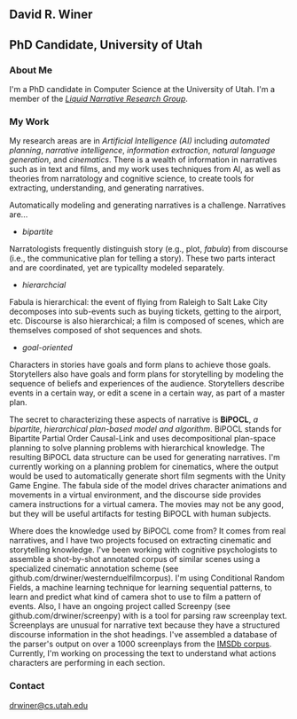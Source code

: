 ## David R. Winer

## PhD Candidate, University of Utah

### About Me

I'm a PhD candidate in Computer Science at the University of Utah. I'm a member of the [_Liquid Narrative Research Group_](http://liquidnarrative.cs.utah.edu/).

### My Work

My research areas are in _Artificial Intelligence_ _(AI)_ including _automated planning_, _narrative intelligence_, _information extraction_, _natural language generation_, and _cinematics_. There is a wealth of information in narratives such as in text and films, and my work uses techniques from AI, as well as theories from narratology and cognitive science, to create tools for extracting, understanding, and generating narratives.

Automatically modeling and generating narratives is a challenge. Narratives are...
- _bipartite_

Narratologists frequently distinguish story (e.g., plot, _fabula_) from discourse (i.e., the communicative plan for telling a story). These two parts interact and are coordinated, yet are typicallty modeled separately.

- _hierarchcial_

Fabula is hierarchical: the event of flying from Raleigh to Salt Lake City decomposes into sub-events such as buying tickets, getting to the airport, etc. Discourse is also hierarchical; a film is composed of scenes, which are themselves composed of shot sequences and shots. 

- _goal-oriented_

Characters in stories have goals and form plans to achieve those goals. Storytellers also have goals and form plans for storytelling by modeling the sequence of beliefs and experiences of the audience. Storytellers describe events in a certain way, or edit a scene in a certain way, as part of a master plan.

The secret to characterizing these aspects of narrative is **BiPOCL**, _a bipartite, hierarchical plan-based model and algorithm_. BiPOCL stands for Bipartite Partial Order Causal-Link and uses decompositional plan-space planning to solve planning problems with hierarchical knowledge. The resulting BiPOCL data structure can be used for generating narratives. I'm currently working on a planning problem for cinematics, where the output would be used to automatically generate short film segments with the Unity Game Engine. The fabula side of the model drives character animations and movements in a virtual environment, and the discourse side provides camera instructions for a virtual camera. The movies may not be any good, but they will be useful artifacts for testing BiPOCL with human subjects.

Where does the knowledge used by BiPOCL come from? It comes from real narratives, and I have two projects focused on extracting cinematic and storytelling knowledge. I've been working with cognitive psychologists to assemble a shot-by-shot annotated corpus of similar scenes using a specialized cinematic annotation scheme (see github.com/drwiner/westernduelfilmcorpus). I'm using Conditional Random Fields, a machine learning technique for learning sequential patterns, to learn and predict what kind of camera shot to use to film a pattern of events. Also, I have an ongoing project called Screenpy (see github.com/drwiner/screenpy) with is a tool for parsing raw screenplay text. Screenplays are unusual for narrative text because they have a structured discourse information in the shot headings. I've assembled a database of the parser's output on over a 1000 screenplays from the [IMSDb corpus](imsdb.com). Currently, I'm working on processing the text to understand what actions characters are performing in each section. 



### Contact


drwiner@cs.utah.edu
